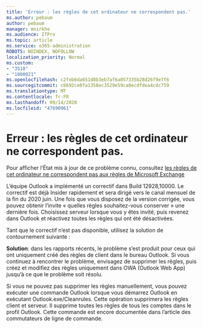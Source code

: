 ```yaml
---
title: 'Erreur : les règles de cet ordinateur ne correspondent pas.'
ms.author: pebaum
author: pebaum
manager: mnirkhe
ms.audience: ITPro
ms.topic: article
ms.service: o365-administration
ROBOTS: NOINDEX, NOFOLLOW
localization_priority: Normal
ms.custom:
- "3518"
- "1800021"
ms.openlocfilehash: c2feb6da651d8b3eb7af6a057335b28d26f9e7f6
ms.sourcegitcommit: c6692ce0fa1358ec3529e59ca0ecdfdea4cdc759
ms.translationtype: MT
ms.contentlocale: fr-FR
ms.lasthandoff: 09/14/2020
ms.locfileid: "47690961"
---
```

# <a name="error-the-rules-on-this-computer-do-not-match"></a>Erreur : les règles de cet ordinateur ne correspondent pas.

Pour afficher l’État mis à jour de ce problème connu, consultez [les règles de cet ordinateur ne correspondent pas aux règles de Microsoft Exchange](https://support.office.com/article/d032e037-b224-429e-b325-633afde9b5f0)

L’équipe Outlook a implémenté un correctif dans Build 12928,10000. Le correctif est déjà Insider rapidement et sera dirigé vers le canal mensuel de la fin du 2020 juin. Une fois que vous disposez de la version corrigée, vous pouvez obtenir l’invite « quelles règles souhaitez-vous conserver » une dernière fois. Choisissez serveur lorsque vous y êtes invité, puis revenez dans Outlook et réactivez toutes les règles qui ont été désactivées.

Tant que le correctif n’est pas disponible, utilisez la solution de contournement suivante :

**Solution**: dans les rapports récents, le problème s’est produit pour ceux qui ont uniquement créé des règles de client dans le bureau Outlook. Si vous continuez à rencontrer le problème, envisagez de supprimer les règles, puis créez et modifiez des règles uniquement dans OWA (Outlook Web App) jusqu’à ce que le problème soit résolu.

Si vous ne pouvez pas supprimer les règles manuellement, vous pouvez exécuter une commande Outlook lorsque vous démarrez Outlook en exécutant Outlook.exe/Cleanrules. Cette opération supprimera les règles client et serveur. Il supprime toutes les règles de tous les comptes dans le profil Outlook. Cette commande est encore documentée dans l’article des commutateurs de ligne de commande.

